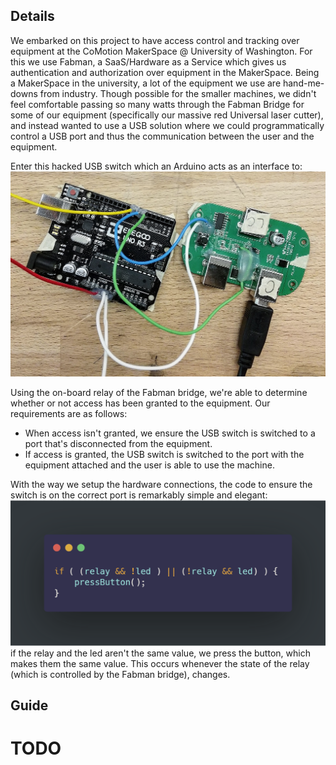 ## Details

We embarked on this project to have access control and tracking over equipment at the CoMotion MakerSpace @ University of Washington. For this we use Fabman, a SaaS/Hardware as a Service which gives us authentication and authorization over equipment in the MakerSpace. Being a MakerSpace in the university, a lot of the equipment we use are hand-me-downs from industry. Though possible for the smaller machines, we didn't feel comfortable passing so many watts through the Fabman Bridge for some of our equipment (specifically our massive red Universal laser cutter), and instead wanted to use a USB solution where we could programmatically control a USB port and thus the communication between the user and the equipment.

Enter this hacked USB switch which an Arduino acts as an interface to:
![Arduino, USB Switch](media/arduino_switch.jpg?raw=true "Arduino, USB Switch")

Using the on-board relay of the Fabman bridge, we're able to determine whether or not access has been granted to the equipment. Our requirements are as follows:
* When access isn't granted, we ensure the USB switch is switched to a port that's disconnected from the equipment. 
* If access is granted, the USB switch is switched to the port with the equipment attached and the user is able to use the machine.

With the way we setup the hardware connections, the code to ensure the switch is on the correct port is remarkably simple and elegant:
![Code Sample](media/code_sample.png?raw=true "Code Sample")
if the relay and the led aren't the same value, we press the button, which makes them the same value. This occurs whenever the state of the relay (which is controlled by the Fabman bridge), changes.

## Guide
# TODO